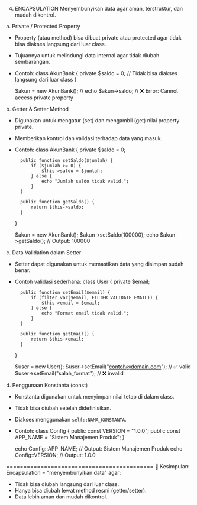 4. ENCAPSULATION
Menyembunyikan data agar aman, terstruktur, dan mudah dikontrol.

a. Private / Protected Property
   - Property (atau method) bisa dibuat private atau protected agar tidak bisa diakses langsung dari luar class.
   - Tujuannya untuk melindungi data internal agar tidak diubah sembarangan.
   - Contoh:
       class AkunBank {
           private $saldo = 0; // Tidak bisa diakses langsung dari luar class
       }

       $akun = new AkunBank();
       // echo $akun->saldo; // ❌ Error: Cannot access private property

b. Getter & Setter Method
   - Digunakan untuk mengatur (set) dan mengambil (get) nilai property private.
   - Memberikan kontrol dan validasi terhadap data yang masuk.
   - Contoh:
       class AkunBank {
           private $saldo = 0;

           public function setSaldo($jumlah) {
               if ($jumlah >= 0) {
                   $this->saldo = $jumlah;
               } else {
                   echo "Jumlah saldo tidak valid.";
               }
           }

           public function getSaldo() {
               return $this->saldo;
           }
       }

       $akun = new AkunBank();
       $akun->setSaldo(100000);
       echo $akun->getSaldo(); // Output: 100000

c. Data Validation dalam Setter
   - Setter dapat digunakan untuk memastikan data yang disimpan sudah benar.
   - Contoh validasi sederhana:
       class User {
           private $email;

           public function setEmail($email) {
               if (filter_var($email, FILTER_VALIDATE_EMAIL)) {
                   $this->email = $email;
               } else {
                   echo "Format email tidak valid.";
               }
           }

           public function getEmail() {
               return $this->email;
           }
       }

       $user = new User();
       $user->setEmail("contoh@domain.com"); // ✅ valid
       $user->setEmail("salah_format");      // ❌ invalid

d. Penggunaan Konstanta (const)
   - Konstanta digunakan untuk menyimpan nilai tetap di dalam class.
   - Tidak bisa diubah setelah didefinisikan.
   - Diakses menggunakan `self::NAMA_KONSTANTA`.
   - Contoh:
       class Config {
           public const VERSION = "1.0.0";
           public const APP_NAME = "Sistem Manajemen Produk";
       }

       echo Config::APP_NAME;   // Output: Sistem Manajemen Produk
       echo Config::VERSION;    // Output: 1.0.0

===========================================
🔹 Kesimpulan:
Encapsulation = "menyembunyikan data" agar:
   - Tidak bisa diubah langsung dari luar class.
   - Hanya bisa diubah lewat method resmi (getter/setter).
   - Data lebih aman dan mudah dikontrol.

